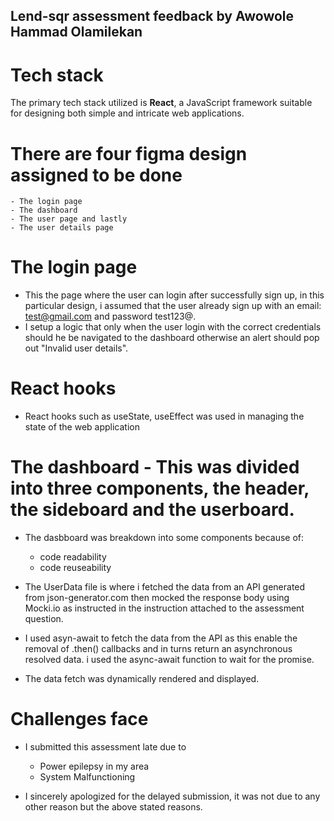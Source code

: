 ## Lend-sqr assessment feedback by Awowole Hammad Olamilekan

# Tech stack
The primary tech stack utilized is **React**, a JavaScript framework suitable for designing both simple and intricate web applications.

# There are four figma design assigned to be done
    - The login page
    - The dashboard
    - The user page and lastly
    - The user details page

# The login page
- This the page where the user can login after successfully sign up, in this particular design, i assumed that the user already sign up with an email: test@gmail.com and password test123@.
- I setup a logic that only when the user login with the correct credentials should he be navigated to the dashboard otherwise an alert should pop out "Invalid user details".

# React hooks
- React hooks such as useState, useEffect was used in managing the state of the web application

# The dashboard - This was divided into three components, the header, the sideboard and the userboard.
- The dasbboard was breakdown into some components because of:
    - code readability
    - code reuseability

- The UserData file is where i fetched the data from an API generated from json-generator.com then mocked the response body using Mocki.io as instructed in the instruction attached to the assessment question.
- I used asyn-await to fetch the data from the API as this enable the removal of .then() callbacks and in turns return an asynchronous resolved data. i used the async-await function to wait for the promise.
- The data fetch was dynamically rendered and displayed.

# Challenges face
- I submitted this assessment late due to
    - Power epilepsy in my area
    - System Malfunctioning

- I sincerely apologized for the delayed submission, it was not due to any other reason but the above stated reasons.
